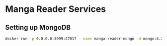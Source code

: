 # Manga Reader Services

## Setting up MongoDB

```sh
docker run -p 0.0.0.0:3999:27017 --name manga-reader-mongo -d mongo:4.2.2
```